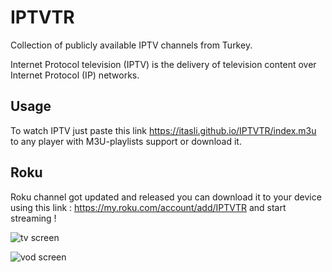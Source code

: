 # IPTVTR
Collection of publicly available IPTV channels from Turkey. 

Internet Protocol television (IPTV) is the delivery of television content over Internet Protocol (IP) networks. 

## Usage

To watch IPTV just paste this link <https://itasli.github.io/IPTVTR/index.m3u> to any player with M3U-playlists support or download it.

## Roku

Roku channel got updated and released you can download it to your device using this link : <https://my.roku.com/account/add/IPTVTR> and start streaming !

![tv screen](https://i.ibb.co/GxnzFtL/dev.jpg)

![vod screen](https://i.ibb.co/3hZRk1Z/dev.jpg)
